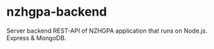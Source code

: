 # nzhgpa-backend
Server backend REST-API of NZHGPA application that runs on Node.js. Express &amp; MongoDB.
